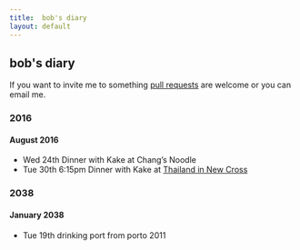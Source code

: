 ```yaml
---
title:  bob's diary
layout: default
---
```

## bob's diary ##

If you want to invite me to something [pull requests](https://github.com/rjw1/randomness.org.uk/blob/master/diary/index.md)
are welcome or you can email me.

### 2016 ###

#### August 2016 ####

* Wed 24th Dinner with Kake at Chang’s Noodle
* Tue 30th 6:15pm Dinner with Kake at [Thailand in New Cross](http://london.randomness.org.uk/wiki.cgi?Thailand,_SE14_6PP)

### 2038 ###

#### January 2038 ####

* Tue 19th drinking port from porto 2011

